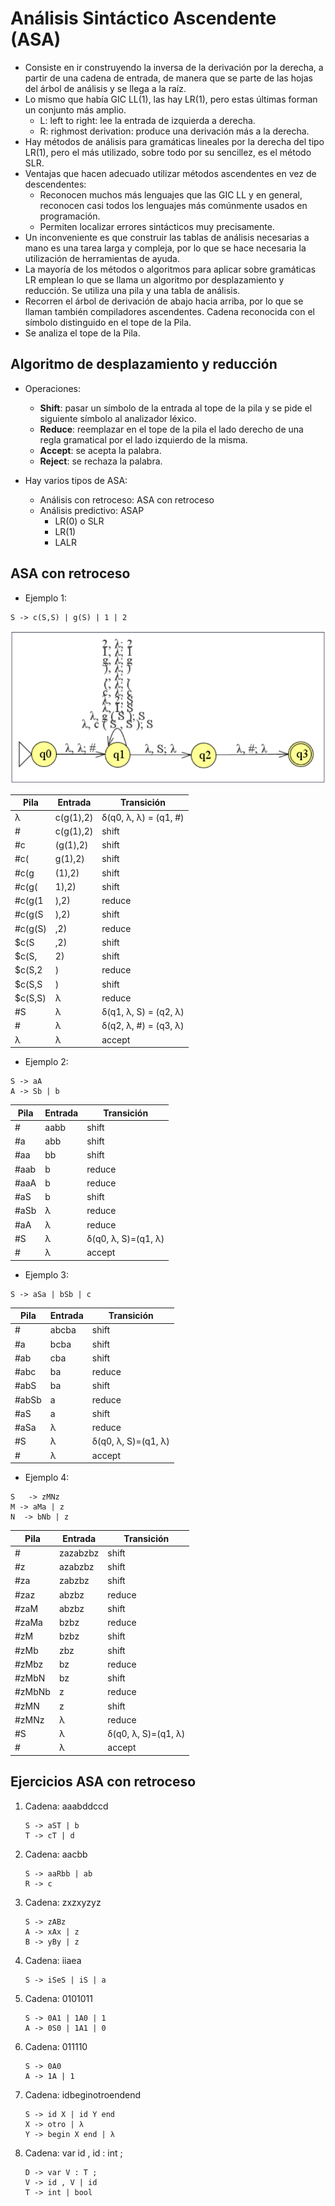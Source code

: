 # Análisis Sintáctico Ascendente (ASA)

* Consiste en ir construyendo la inversa de la derivación por la derecha, a partir de una cadena de entrada, de manera que se parte de las hojas del árbol de análisis y se llega a la raíz.
* Lo mismo que había GIC LL(1), las hay LR(1), pero estas últimas forman un conjunto más amplio.
  * L: left to right: lee la entrada de izquierda a derecha.
  * R: righmost derivation: produce una derivación más a la derecha.
* Hay métodos de análisis para gramáticas lineales por la derecha del tipo LR(1), pero el más utilizado, sobre todo por su sencillez, es el método SLR.
* Ventajas que hacen adecuado utilizar métodos ascendentes en vez de descendentes:
  * Reconocen muchos más lenguajes que las GIC LL y en general, reconocen casi todos los lenguajes más comúnmente usados en programación.
  * Permiten localizar errores sintácticos muy precisamente.
* Un inconveniente es que construir las tablas de análisis necesarias a mano es una tarea larga y compleja, por lo que se hace necesaria la utilización de herramientas de ayuda.
* La mayoría de los métodos o algoritmos para aplicar sobre gramáticas LR emplean lo que se llama un algoritmo por desplazamiento y reducción. Se utiliza una pila y una tabla de análisis.
* Recorren el árbol de derivación de abajo hacia arriba, por lo que se llaman también compiladores ascendentes. Cadena reconocida con el símbolo distinguido en el tope de la Pila.
* Se analiza el tope de la Pila.

## Algoritmo de desplazamiento y reducción

* Operaciones:
  * **Shift**: pasar un símbolo de la entrada al tope de la pila y se pide el siguiente símbolo al analizador léxico.
  * **Reduce**: reemplazar en el tope de la pila el lado derecho de una regla gramatical por el lado izquierdo de la misma.
  * **Accept**: se acepta la palabra.
  * **Reject**: se rechaza la palabra.

* Hay varios tipos de ASA:
  * Análisis con retroceso: ASA con retroceso
  * Análisis predictivo: ASAP
    * LR(0) o SLR
    * LR(1)
    * LALR

## ASA con retroceso

* Ejemplo 1:

```grammar
S -> c(S,S) | g(S) | 1 | 2
```

![ASA con retroceso](img/asa.png)

| Pila | Entrada | Transición |
| -- | -- | -- |
| λ | c(g(1),2) | δ(q0, λ, λ) = (q1, #) |
| # | c(g(1),2) | shift |
| #c | (g(1),2) | shift |
| #c( | g(1),2) | shift |
| #c(g | (1),2) | shift |
| #c(g( | 1),2) | shift |
| #c(g(1 | ),2) | reduce |
| #c(g(S | ),2) | shift |
| #c(g(S) | ,2) | reduce |
| $c(S | ,2) | shift |
| $c(S, | 2) | shift |
| $c(S,2 | ) | reduce |
| $c(S,S | ) | shift |
| $c(S,S) | λ | reduce |
| #S | λ | δ(q1, λ, S) = (q2, λ) |
| # | λ | δ(q2, λ, #) = (q3, λ) |
| λ | λ | accept |

* Ejemplo 2:

```grammar
S -> aA
A -> Sb | b
```

| Pila | Entrada | Transición |
| -- | -- | -- |
| # | aabb | shift |
| #a | abb | shift |
| #aa | bb | shift |
| #aab | b | reduce |
| #aaA | b | reduce |
| #aS | b | shift |
| #aSb | λ | reduce |
| #aA | λ | reduce |
| #S | λ | δ(q0, λ, S)=(q1, λ) |
| # | λ | accept |

* Ejemplo 3:

```grammar
S -> aSa | bSb | c
```

| Pila | Entrada | Transición |
| -- | -- | -- |
| # | abcba | shift |
| #a | bcba | shift |
| #ab | cba | shift |
| #abc | ba | reduce |
| #abS | ba | shift |
| #abSb | a | reduce |
| #aS | a | shift |
| #aSa | λ | reduce |
| #S | λ | δ(q0, λ, S)=(q1, λ) |
| # | λ | accept |

* Ejemplo 4:

```grammar
S   -> zMNz
M -> aMa | z
N  -> bNb | z
```

| Pila | Entrada | Transición |
| -- | -- | -- |
| # | zazabzbz | shift |
| #z | azabzbz | shift |
| #za | zabzbz | shift |
| #zaz | abzbz | reduce |
| #zaM | abzbz | shift |
| #zaMa | bzbz | reduce |
| #zM | bzbz | shift |
| #zMb | zbz | shift |
| #zMbz | bz | reduce |
| #zMbN | bz | shift |
| #zMbNb | z | reduce |
| #zMN | z | shift |
| #zMNz | λ | reduce |
| #S | λ | δ(q0, λ, S)=(q1, λ) |
| # | λ | accept |

## Ejercicios ASA con retroceso

1. Cadena: aaabddccd

    ```grammar
    S -> aST | b
    T -> cT | d
    ```

1. Cadena: aacbb

    ```grammar
    S -> aaRbb | ab
    R -> c
    ```

1. Cadena: zxzxyzyz

    ```grammar
    S -> zABz
    A -> xAx | z
    B -> yBy | z
    ```

1. Cadena: iiaea

    ```grammar
    S -> iSeS | iS | a
    ```

1. Cadena: 0101011

    ```grammar
    S -> 0A1 | 1A0 | 1
    A -> 0S0 | 1A1 | 0
    ```

1. Cadena: 011110

    ```gramma
    S -> 0A0
    A -> 1A | 1
    ```

1. Cadena: idbeginotroendend

    ```grammar
    S -> id X | id Y end
    X -> otro | λ
    Y -> begin X end | λ 
    ```

1. Cadena: var id , id : int ;

    ```grammar
    D -> var V : T ;
    V -> id , V | id
    T -> int | bool
    ```
